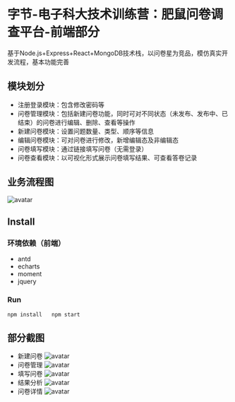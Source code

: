 # 字节-电子科大技术训练营：肥鼠问卷调查平台-前端部分

基于Node.js+Express+React+MongoDB技术栈，以问卷星为竞品，模仿真实开发流程，基本功能完善

## 模块划分

* 注册登录模块：包含修改密码等
* 问卷管理模块：包括新建问卷功能，同时可对不同状态（未发布、发布中、已结束）的问卷进行编辑、删除、查看等操作
* 新建问卷模块：设置问题数量、类型、顺序等信息
* 编辑问卷模块：可对问卷进行修改，新增编辑态及非编辑态
* 问卷填写模块：通过链接填写问卷（无需登录）
* 问卷查看模块：以可视化形式展示问卷填写结果、可查看答卷记录

## 业务流程图

![avatar](https://note.youdao.com/yws/api/personal/file/WEB6dc3231f41b9ca407801ff5d6530aec2?method=download&shareKey=478b36279f4a4b0c9961437a2f0db534)

## Install

### 环境依赖（前端）

* antd
* echarts
* moment
* jquery

### Run

`npm install  
npm start`

## 部分截图

* 新建问卷
![avatar](https://note.youdao.com/yws/api/personal/file/WEBfd5c583ff903553b6b79be686cece8e2?method=download&shareKey=5161f17d08b833ea2215eab1ec36b124)
* 问卷管理
![avatar](https://note.youdao.com/yws/api/personal/file/WEB4d7047baebe4b6a7d6eb08c84f32e9bc?method=download&shareKey=a63edb4f3a4e4ec3af0be5a0458049b6)
* 填写问卷
![avatar](https://note.youdao.com/yws/api/personal/file/WEB2422ac2f3c81e9864b29ce7e05049f9d?method=download&shareKey=b5977e280d04d2ddabbab8a306c217a9)
* 结果分析
![avatar](https://note.youdao.com/yws/api/personal/file/WEB34d7f17f3e178bac2daa7d87821fbe07?method=download&shareKey=4d4220bb3773f159fffbb345fa48fbc9)
* 问卷详情
![avatar](https://note.youdao.com/yws/api/personal/file/WEBc50b5170623f3855fe88b3a57d7ead4a?method=download&shareKey=f11afa542d2bb0e98bd5e78a404291ac)
